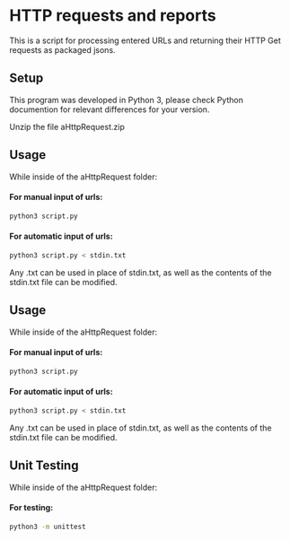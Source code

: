 # HTTP requests and reports

This is a script for processing entered URLs and returning their HTTP Get requests as packaged jsons.

## Setup
This program was developed in Python 3, please check Python documention for relevant differences for your version.

Unzip the file aHttpRequest.zip

## Usage
While inside of the aHttpRequest folder:

#### For manual input of urls:
```bash
python3 script.py
```

#### For automatic input of urls:
```bash
python3 script.py < stdin.txt
```
Any .txt can be used in place of stdin.txt, as well as the contents of the stdin.txt file can be modified.

## Usage
While inside of the aHttpRequest folder:

#### For manual input of urls:
```bash
python3 script.py
```

#### For automatic input of urls:
```bash
python3 script.py < stdin.txt
```
Any .txt can be used in place of stdin.txt, as well as the contents of the stdin.txt file can be modified.

## Unit Testing
While inside of the aHttpRequest folder:

#### For testing:
```bash
python3 -m unittest
```